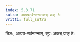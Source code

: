 ```yaml
---
index: 5.3.71
sutra: अव्ययसर्वनाम्नामकच् प्राक् टेः
vritti: full_sutra
---
```


तिङ:, अव्यय-सर्वनाम्नाम्, सुप: अकच् प्राक् टे: 